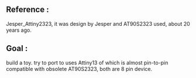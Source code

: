 
## Reference : 
Jesper_Attiny2323, it was design by Jesper and AT90S2323 used, about 20 years ago.

## Goal : 
build a toy.
try to port to uses Attiny13 of which is almost pin-to-pin compatible with obsolete AT90S2323, both are 8 pin device.
